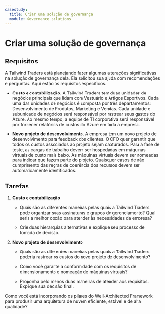 ```yaml
---
casestudy:
  title: Criar uma solução de governança
  module: Governance solutions
---
```


# Criar uma solução de governança

## Requisitos

A Tailwind Traders está planejando fazer algumas alterações significativas na solução de governança dela. Ela solicitou sua ajuda com recomendações e perguntas. Aqui estão os requisitos específicos.

* **Custo e contabilização**. A Tailwind Traders tem duas unidades de negócios principais que lidam com Vestuário e Artigos Esportivos. Cada uma das unidades de negócios é composta por três departamentos: Desenvolvimento de Produtos, Marketing e Vendas. Cada unidade e subunidade de negócios será responsável por rastrear seus gastos do Azure. Ao mesmo tempo, a equipe de TI corporativa será responsável por fornecer relatórios de custos do Azure em toda a empresa.

* **Novo projeto de desenvolvimento**. A empresa tem um novo projeto de desenvolvimento para feedback dos clientes. O CFO quer garantir que todos os custos associados ao projeto sejam capturados. Para a fase de teste, as cargas de trabalho devem ser hospedadas em máquinas virtuais de custo mais baixo. As máquinas virtuais devem ser nomeadas para indicar que fazem parte do projeto. Quaisquer casos de não cumprimento das regras de coerência dos recursos devem ser automaticamente identificados.

## Tarefas

1. **Custo e contabilização** 

    * Quais são as diferentes maneiras pelas quais a Tailwind Traders pode organizar suas assinaturas e grupos de gerenciamento? Qual seria a melhor opção para atender às necessidades da empresa? 

    * Crie duas hierarquias alternativas e explique seu processo de tomada de decisão.

2. **Novo projeto de desenvolvimento** 

    * Quais são as diferentes maneiras pelas quais a Tailwind Traders poderia rastrear os custos do novo projeto de desenvolvimento?

    * Como você garante a conformidade com os requisitos de dimensionamento e nomeação de máquinas virtuais? 

    * Proponha pelo menos duas maneiras de atender aos requisitos. Explique sua decisão final. 

Como você está incorporando os pilares do Well-Architected Framework para produzir uma arquitetura de nuvem eficiente, estável e de alta qualidade?

